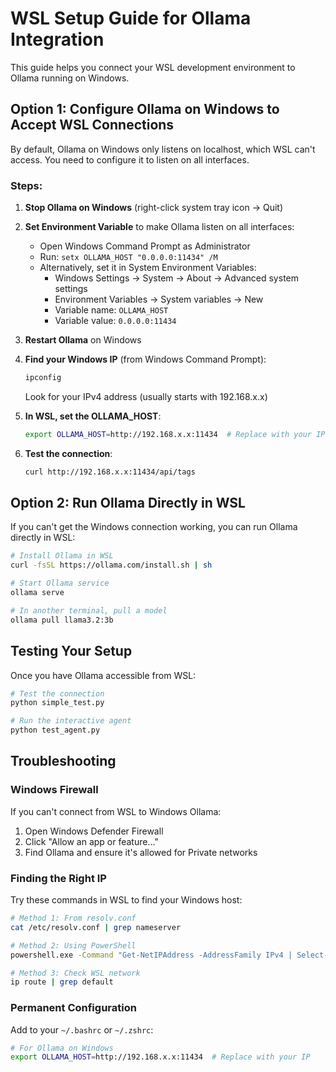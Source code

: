 # WSL Setup Guide for Ollama Integration

This guide helps you connect your WSL development environment to Ollama running on Windows.

## Option 1: Configure Ollama on Windows to Accept WSL Connections

By default, Ollama on Windows only listens on localhost, which WSL can't access. You need to configure it to listen on all interfaces.

### Steps:

1. **Stop Ollama on Windows** (right-click system tray icon → Quit)

2. **Set Environment Variable** to make Ollama listen on all interfaces:
   - Open Windows Command Prompt as Administrator
   - Run: `setx OLLAMA_HOST "0.0.0.0:11434" /M`
   - Alternatively, set it in System Environment Variables:
     - Windows Settings → System → About → Advanced system settings
     - Environment Variables → System variables → New
     - Variable name: `OLLAMA_HOST`
     - Variable value: `0.0.0.0:11434`

3. **Restart Ollama** on Windows

4. **Find your Windows IP** (from Windows Command Prompt):
   ```cmd
   ipconfig
   ```
   Look for your IPv4 address (usually starts with 192.168.x.x)

5. **In WSL, set the OLLAMA_HOST**:
   ```bash
   export OLLAMA_HOST=http://192.168.x.x:11434  # Replace with your IP
   ```

6. **Test the connection**:
   ```bash
   curl http://192.168.x.x:11434/api/tags
   ```

## Option 2: Run Ollama Directly in WSL

If you can't get the Windows connection working, you can run Ollama directly in WSL:

```bash
# Install Ollama in WSL
curl -fsSL https://ollama.com/install.sh | sh

# Start Ollama service
ollama serve

# In another terminal, pull a model
ollama pull llama3.2:3b
```

## Testing Your Setup

Once you have Ollama accessible from WSL:

```bash
# Test the connection
python simple_test.py

# Run the interactive agent
python test_agent.py
```

## Troubleshooting

### Windows Firewall
If you can't connect from WSL to Windows Ollama:
1. Open Windows Defender Firewall
2. Click "Allow an app or feature..."
3. Find Ollama and ensure it's allowed for Private networks

### Finding the Right IP
Try these commands in WSL to find your Windows host:
```bash
# Method 1: From resolv.conf
cat /etc/resolv.conf | grep nameserver

# Method 2: Using PowerShell
powershell.exe -Command "Get-NetIPAddress -AddressFamily IPv4 | Select-Object -ExpandProperty IPAddress"

# Method 3: Check WSL network
ip route | grep default
```

### Permanent Configuration
Add to your `~/.bashrc` or `~/.zshrc`:
```bash
# For Ollama on Windows
export OLLAMA_HOST=http://192.168.x.x:11434  # Replace with your IP
```